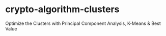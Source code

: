 # crypto-algorithm-clusters
Optimize the Clusters with Principal Component Analysis, K-Means &amp; Best Value
